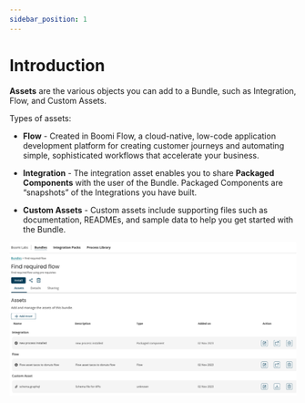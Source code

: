 ```yaml
---
sidebar_position: 1
---
```

# Introduction

<head>
  <meta name="guidename" content="Bundles"/>
  <meta name="context" content="5460a589-72dc-4846-975d-000164ebbd07"/>
</head>

**Assets** are the various objects you can add to a Bundle, such as Integration, Flow, and Custom Assets. 

Types of assets: 

* **Flow** - Created in Boomi Flow, a cloud-native, low-code application development platform for creating customer journeys and automating simple, sophisticated workflows that accelerate your business.

* **Integration** - The integration asset enables you to share **Packaged Components** with the user of the Bundle. Packaged Components are “snapshots” of the Integrations you have built.

* **Custom Assets** - Custom assets include supporting files such as documentation, READMEs, and sample data to help you get started with the Bundle. 

![](../../images_bundles/img_bundles_assets.png)

